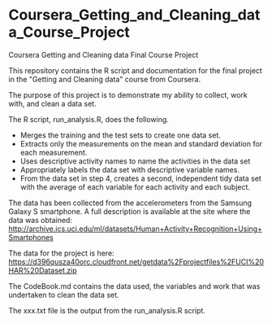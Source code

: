 # Coursera_Getting_and_Cleaning_data_Course_Project
Coursera Getting and Cleaning data Final Course Project

This repository contains the R script and documentation for the final project in the "Getting and Cleaning data" course from Coursera.

The purpose of this project is to demonstrate my ability to collect, work with, and clean a data set.

The R script, run_analysis.R, does the following. 
- Merges the training and the test sets to create one data set.
- Extracts only the measurements on the mean and standard deviation for each measurement. 
- Uses descriptive activity names to name the activities in the data set
- Appropriately labels the data set with descriptive variable names. 
- From the data set in step 4, creates a second, independent tidy data set with the average of each variable for each activity and each subject.

The data has been collected from the accelerometers from the Samsung Galaxy S smartphone. A full description is available at the site where the data was obtained: http://archive.ics.uci.edu/ml/datasets/Human+Activity+Recognition+Using+Smartphones 

The data for the project is here:
https://d396qusza40orc.cloudfront.net/getdata%2Fprojectfiles%2FUCI%20HAR%20Dataset.zip

The CodeBook.md contains the data used, the variables and work that was undertaken to clean the data set.

The xxx.txt file is the output from the run_analysis.R script.
